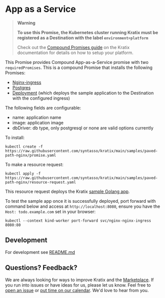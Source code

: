 # App as a Service

> **Warning**
>
> **To use this Promise, the Kubernetes cluster running Kratix must be registered
as a Destination with the label `environment=platform`**
>
> Check out the [Compound Promises
guide](https://kratix.io/docs/main/guides/compound-promises) on the Kratix
documentation for details on how to setup your platform.

This Promise provides Compound App-as-a-Service promise with two `requiredPromises`. This is a compound Promise that installs the following Promises:

- [Nginx-ingress](https://github.com/syntasso/kratix-marketplace/tree/main/nginx-ingress)
- [Postgres](https://github.com/syntasso/kratix-marketplace/tree/main/postgresql)
- [Deployment](../deployment/) (which deploys the sample application to the Destination with the configured ingress)

The following fields are configurable:

- name: application name
- image: application image
- dbDriver: db type, only postgresql or none are valid options currently

To install:
```
kubectl create -f https://raw.githubusercontent.com/syntasso/kratix/main/samples/paved-path-nginx/promise.yaml
```

To make a resource request:
```
kubectl apply -f https://raw.githubusercontent.com/syntasso/kratix/main/samples/paved-path-nginx/resource-request.yaml
```

This resource request deploys the Kratix [sample Golang app](https://github.com/syntasso/sample-golang-app).

To test the sample app once it is successfully deployed, port forward with command
below and access at `http://localhost:8080`, ensure you have the
`Host: todo.example.com` set in your browser:
```
kubectl --context kind-worker port-forward svc/nginx-nginx-ingress 8080:80
```

## Development

For development see [README.md](./internal/README.md)

## Questions? Feedback?

We are always looking for ways to improve Kratix and the [Marketplace](kratix.io/marketplace). If you run into issues or have ideas for us, please let us know. Feel free to [open an issue](https://github.com/syntasso/kratix-marketplace/issues/new/choose) or [put time on our calendar](https://www.syntasso.io/contact-us). We'd love to hear from you.
